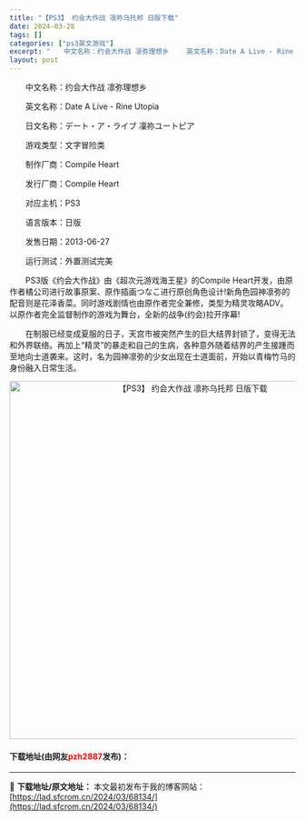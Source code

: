 ```yaml
---
title: "【PS3】 约会大作战 凛祢乌托邦 日版下载"
date: 2024-03-28
tags: []
categories: ["ps3英文游戏"]
excerpt: "　　中文名称：约会大作战 凛弥理想乡 　　英文名称：Date A Live - Rine Utopia 　　日文名称：デート・ア・ライブ 凜祢ユートピア 　　游戏类型：文字冒险类 　　制作厂商：Compile Heart 　　发行厂商：Compile Heart 　　对应主机：PS3 　　语言版本：&hellip;"
layout: post
---
```


 <p>　　中文名称：约会大作战 凛弥理想乡</p> <p>　　英文名称：Date A Live - Rine Utopia</p> <p>　　日文名称：デート・ア・ライブ 凜祢ユートピア</p> <p>　　游戏类型：文字冒险类</p> <p>　　制作厂商：Compile Heart</p> <p>　　发行厂商：Compile Heart</p> <p>　　对应主机：PS3</p> <p>　　语言版本：日版</p> <p>　　发售日期：2013-06-27</p> <p>　　运行测试：外置测试完美</p> <p>　　PS3版《约会大作战》由《超次元游戏海王星》的Compile Heart开发，由原作者橘公司进行故事原案、原作插画つなこ进行原创角色设计!新角色园神凛弥的配音则是花泽香菜。同时游戏剧情也由原作者完全兼修，类型为精灵攻略ADV。以原作者完全监督制作的游戏为舞台，全新的战争(约会)拉开序幕!</p> <p>　　在制服已经变成夏服的日子，天宫市被突然产生的巨大结界封锁了，变得无法和外界联络。再加上&ldquo;精灵&rdquo;的暴走和自己的生病，各种意外随着结界的产生接踵而至地向士道袭来。这时，名为园神凛弥的少女出现在士道面前，开始以青梅竹马的身份融入日常生活。</p> <p align="center"><img align="" border="0" src="https://lad.sfcrom.cn/wp-content/uploads/2024/03/20240328_66051c91c6154.jpg" width="630" alt="【PS3】 约会大作战 凛祢乌托邦 日版下载" /></p> <p><h4>下载地址(由网友<font color="red">pzh2887</font>发布)：</h4></p> 

---
📖 **下载地址/原文地址：** 本文最初发布于我的博客网站：[https://lad.sfcrom.cn/2024/03/68134/](https://lad.sfcrom.cn/2024/03/68134/)
